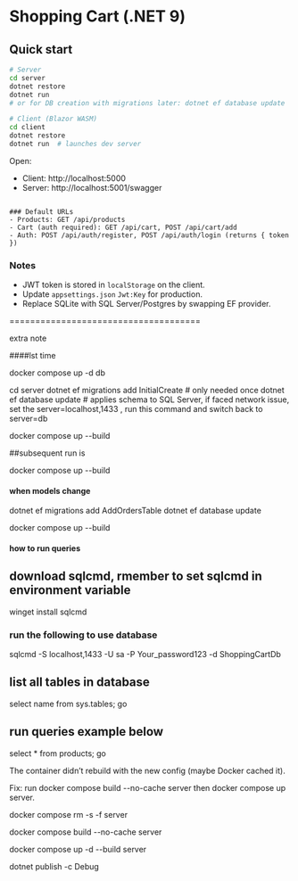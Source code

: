 # Shopping Cart (.NET 9)

## Quick start
```bash
# Server
cd server
dotnet restore
dotnet run
# or for DB creation with migrations later: dotnet ef database update
```

```bash
# Client (Blazor WASM)
cd client
dotnet restore
dotnet run  # launches dev server
```

Open:
- Client: http://localhost:5000
- Server: http://localhost:5001/swagger
```

### Default URLs
- Products: GET /api/products
- Cart (auth required): GET /api/cart, POST /api/cart/add
- Auth: POST /api/auth/register, POST /api/auth/login (returns { token })
```

### Notes
- JWT token is stored in `localStorage` on the client.
- Update `appsettings.json` `Jwt:Key` for production.
- Replace SQLite with SQL Server/Postgres by swapping EF provider.






=====================================

extra note

####lst time

docker compose up -d db


cd server
dotnet ef migrations add InitialCreate   # only needed once
dotnet ef database update                # applies schema to SQL Server, if faced network issue, set the server=localhost,1433 , run this command and switch back to server=db


docker compose up --build


##subsequent run is 

docker compose up --build

#### when models change

dotnet ef migrations add AddOrdersTable
dotnet ef database update

docker compose up --build


#### how to run queries

## download sqlcmd, rmember to set sqlcmd in environment variable
winget install sqlcmd

### run the following to use database
sqlcmd -S localhost,1433 -U sa -P Your_password123 -d ShoppingCartDb

## list all tables in database
select name from sys.tables;
go

## run queries example below
select * from products;
go

The container didn’t rebuild with the new config (maybe Docker cached it).

Fix: run docker compose build --no-cache server then docker compose up server.

docker compose rm -s -f server  

docker compose build --no-cache server

docker compose up -d --build server

dotnet publish -c Debug

